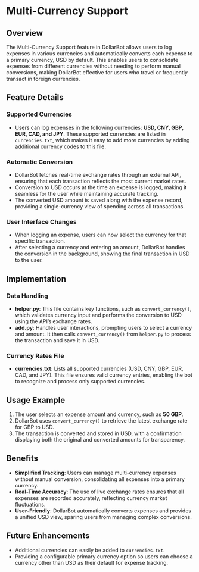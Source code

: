 # Multi-Currency Support

## Overview
The Multi-Currency Support feature in DollarBot allows users to log expenses in various currencies and automatically converts each expense to a primary currency, USD by default. This enables users to consolidate expenses from different currencies without needing to perform manual conversions, making DollarBot effective for users who travel or frequently transact in foreign currencies.

## Feature Details
### Supported Currencies
- Users can log expenses in the following currencies: **USD, CNY, GBP, EUR, CAD, and JPY**. These supported currencies are listed in `currencies.txt`, which makes it easy to add more currencies by adding additional currency codes to this file.

### Automatic Conversion
- DollarBot fetches real-time exchange rates through an external API, ensuring that each transaction reflects the most current market rates.
- Conversion to USD occurs at the time an expense is logged, making it seamless for the user while maintaining accurate tracking.
- The converted USD amount is saved along with the expense record, providing a single-currency view of spending across all transactions.

### User Interface Changes
- When logging an expense, users can now select the currency for that specific transaction.
- After selecting a currency and entering an amount, DollarBot handles the conversion in the background, showing the final transaction in USD to the user.

## Implementation
### Data Handling
- **helper.py**: This file contains key functions, such as `convert_currency()`, which validates currency input and performs the conversion to USD using the API’s exchange rates.
- **add.py**: Handles user interactions, prompting users to select a currency and amount. It then calls `convert_currency()` from `helper.py` to process the transaction and save it in USD.

### Currency Rates File
- **currencies.txt**: Lists all supported currencies (USD, CNY, GBP, EUR, CAD, and JPY). This file ensures valid currency entries, enabling the bot to recognize and process only supported currencies.

## Usage Example
1. The user selects an expense amount and currency, such as **50 GBP**.
2. DollarBot uses `convert_currency()` to retrieve the latest exchange rate for GBP to USD.
3. The transaction is converted and stored in USD, with a confirmation displaying both the original and converted amounts for transparency.

## Benefits
- **Simplified Tracking**: Users can manage multi-currency expenses without manual conversion, consolidating all expenses into a primary currency.
- **Real-Time Accuracy**: The use of live exchange rates ensures that all expenses are recorded accurately, reflecting currency market fluctuations.
- **User-Friendly**: DollarBot automatically converts expenses and provides a unified USD view, sparing users from managing complex conversions.

## Future Enhancements
- Additional currencies can easily be added to `currencies.txt`.
- Providing a configurable primary currency option so users can choose a currency other than USD as their default for expense tracking.
